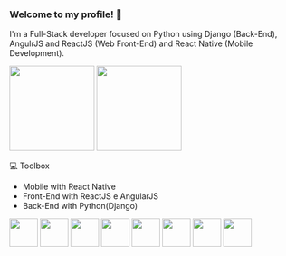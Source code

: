 


### Welcome to my profile! 👋

I'm a Full-Stack developer focused on Python using Django (Back-End), AngulrJS and ReactJS (Web Front-End) and React Native (Mobile Development).


<div>
    <img height="150em" src="https://github-readme-stats-ten-gilt.vercel.app/api?username=williansnex&show_icons=true&theme=dracula&count_private=true">
    <img height="150em" src="https://github-readme-stats-ten-gilt.vercel.app/api/top-langs/?username=williansnex&layout=compact&theme=dracula">
</div>

💻 Toolbox
  <ul>
      <li>Mobile with React Native</li>
      <li>Front-End with ReactJS e AngularJS</li>
      <li>Back-End with Python(Django)</li>
  </ul>
  
<div>
    <img height='50em' src="https://cdn.worldvectorlogo.com/logos/react-2.svg">
    <img height='50em' src='https://cdn.worldvectorlogo.com/logos/angular-icon-1.svg'>
    <img height='50em' src="https://cdn.worldvectorlogo.com/logos/typescript.svg">
    <img height='50em' src="https://cdn.worldvectorlogo.com/logos/logo-javascript.svg">
    <img height='50em' src="https://cdn.worldvectorlogo.com/logos/html-1.svg">
    <img height='50em' src='https://cdn.worldvectorlogo.com/logos/css-3.svg'>
    <img height='50em' src='https://cdn.worldvectorlogo.com/logos/python-5.svg'>
    <img height='50em' src='https://cdn.worldvectorlogo.com/logos/django.svg'>
</div>



 

